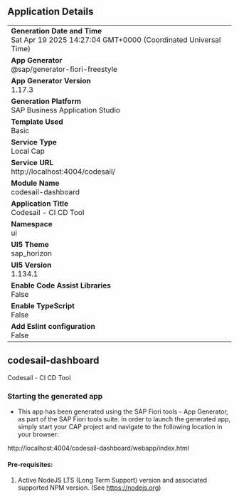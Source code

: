## Application Details
|               |
| ------------- |
|**Generation Date and Time**<br>Sat Apr 19 2025 14:27:04 GMT+0000 (Coordinated Universal Time)|
|**App Generator**<br>@sap/generator-fiori-freestyle|
|**App Generator Version**<br>1.17.3|
|**Generation Platform**<br>SAP Business Application Studio|
|**Template Used**<br>Basic|
|**Service Type**<br>Local Cap|
|**Service URL**<br>http://localhost:4004/codesail/|
|**Module Name**<br>codesail-dashboard|
|**Application Title**<br>Codesail - CI CD Tool|
|**Namespace**<br>ui|
|**UI5 Theme**<br>sap_horizon|
|**UI5 Version**<br>1.134.1|
|**Enable Code Assist Libraries**<br>False|
|**Enable TypeScript**<br>False|
|**Add Eslint configuration**<br>False|

## codesail-dashboard

Codesail - CI CD Tool

### Starting the generated app

-   This app has been generated using the SAP Fiori tools - App Generator, as part of the SAP Fiori tools suite.  In order to launch the generated app, simply start your CAP project and navigate to the following location in your browser:

http://localhost:4004/codesail-dashboard/webapp/index.html

#### Pre-requisites:

1. Active NodeJS LTS (Long Term Support) version and associated supported NPM version.  (See https://nodejs.org)


